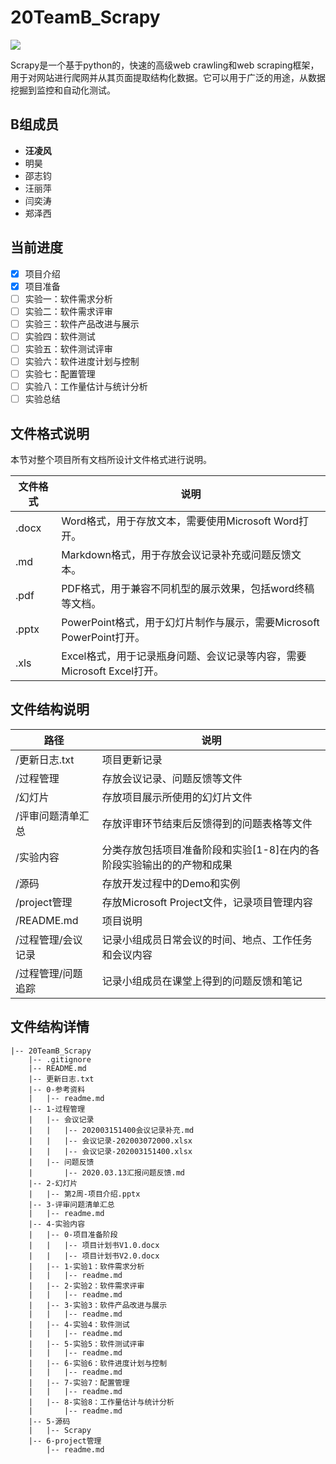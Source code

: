 # 20TeamB_Scrapy

![](https://timgsa.baidu.com/timg?image&quality=80&size=b9999_10000&sec=1584532164140&di=3b46722d88f68aa0468456b6b39717b2&imgtype=0&src=http%3A%2F%2Fpic2.zhimg.com%2Fv2-bfebe25b10c07cfc94b66d120a76d492_1200x500.jpg)

Scrapy是一个基于python的，快速的高级web crawling和web scraping框架，用于对网站进行爬网并从其页面提取结构化数据。它可以用于广泛的用途，从数据挖掘到监控和自动化测试。

## B组成员

- **汪凌风**
- 明昊
- 邵志钧
- 汪丽萍
- 闫奕涛
- 郑泽西

## 当前进度

- [x] 项目介绍
- [x] 项目准备
- [ ] 实验一：软件需求分析
- [ ] 实验二：软件需求评审
- [ ] 实验三：软件产品改进与展示
- [ ] 实验四：软件测试
- [ ] 实验五：软件测试评审
- [ ] 实验六：软件进度计划与控制
- [ ] 实验七：配置管理
- [ ] 实验八：工作量估计与统计分析
- [ ] 实验总结

## 文件格式说明

本节对整个项目所有文档所设计文件格式进行说明。

| 文件格式 | 说明                                                         |
| -------- | ------------------------------------------------------------ |
| .docx    | Word格式，用于存放文本，需要使用Microsoft Word打开。         |
| .md      | Markdown格式，用于存放会议记录补充或问题反馈文本。           |
| .pdf     | PDF格式，用于兼容不同机型的展示效果，包括word终稿等文档。    |
| .pptx    | PowerPoint格式，用于幻灯片制作与展示，需要Microsoft PowerPoint打开。 |
| .xls     | Excel格式，用于记录瓶身问题、会议记录等内容，需要Microsoft Excel打开。 |

## 文件结构说明

| 路径               | 说明                                                         |
| ------------------ | ------------------------------------------------------------ |
| /更新日志.txt      | 项目更新记录                                                 |
| /过程管理          | 存放会议记录、问题反馈等文件                                 |
| /幻灯片            | 存放项目展示所使用的幻灯片文件                               |
| /评审问题清单汇总  | 存放评审环节结束后反馈得到的问题表格等文件                   |
| /实验内容          | 分类存放包括项目准备阶段和实验[1-8]在内的各阶段实验输出的的产物和成果 |
| /源码              | 存放开发过程中的Demo和实例                                   |
| /project管理       | 存放Microsoft Project文件，记录项目管理内容                  |
| /README.md         | 项目说明                                                     |
| /过程管理/会议记录 | 记录小组成员日常会议的时间、地点、工作任务和会议内容         |
| /过程管理/问题追踪 | 记录小组成员在课堂上得到的问题反馈和笔记                     |

## 文件结构详情

```
|-- 20TeamB_Scrapy
    |-- .gitignore
    |-- README.md
    |-- 更新日志.txt
    |-- 0-参考资料
    |   |-- readme.md
    |-- 1-过程管理
    |   |-- 会议记录
    |   |   |-- 202003151400会议记录补充.md
    |   |   |-- 会议记录-202003072000.xlsx
    |   |   |-- 会议记录-202003151400.xlsx
    |   |-- 问题反馈
    |       |-- 2020.03.13汇报问题反馈.md
    |-- 2-幻灯片
    |   |-- 第2周-项目介绍.pptx
    |-- 3-评审问题清单汇总
    |   |-- readme.md
    |-- 4-实验内容
    |   |-- 0-项目准备阶段
    |   |   |-- 项目计划书V1.0.docx
    |   |   |-- 项目计划书V2.0.docx
    |   |-- 1-实验1：软件需求分析
    |   |   |-- readme.md
    |   |-- 2-实验2：软件需求评审
    |   |   |-- readme.md
    |   |-- 3-实验3：软件产品改进与展示
    |   |   |-- readme.md
    |   |-- 4-实验4：软件测试
    |   |   |-- readme.md
    |   |-- 5-实验5：软件测试评审
    |   |   |-- readme.md
    |   |-- 6-实验6：软件进度计划与控制
    |   |   |-- readme.md
    |   |-- 7-实验7：配置管理
    |   |   |-- readme.md
    |   |-- 8-实验8：工作量估计与统计分析
    |       |-- readme.md
    |-- 5-源码
    |   |-- Scrapy
    |-- 6-project管理
        |-- readme.md
```

